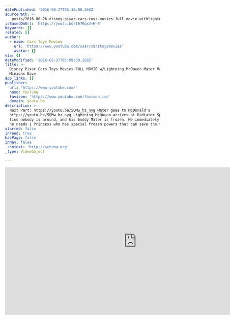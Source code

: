 ```yaml
---
datePublished: '2016-08-27T05:10:00.368Z'
sourcePath: >-
  _posts/2016-08-26-disney-pixar-cars-toys-movies-full-movie-withlightning-mcqueen.md
isBasedOnUrl: 'https://youtu.be/I67RqxVvH-E'
keywords: []
related: []
author:
  - name: Cars Toys Movies
    url: 'https://www.youtube.com/user/carstoysmovies'
    avatar: {}
via: {}
dateModified: '2016-08-27T05:09:59.268Z'
title: >-
  Disney Pixar Cars Toys Movies FULL MOVIE w/Lightning McQueen Mater Mack &
  Minions Dave
app_links: []
publisher:
  url: 'https://www.youtube.com/'
  name: YouTube
  favicon: 'https://www.youtube.com/favicon.ico'
  domain: youtu.be
description: >-
  Next Part: https://youtu.be/5QMw_hz_nyg Mater goes to McDonald's
  https://youtu.be/5QMw_hz_nyg Lightning McQueen arrives at Radiator Springs to
  find nobody is around, and his buddy Mater is frozen. He immediately realizes
  he needs 1 Princess who has special frozen powers that can save the town.
starred: false
inFeed: true
hasPage: false
inNav: false
_context: 'http://schema.org'
_type: VideoObject

---
```

<iframe src="https://cdn.embedly.com/widgets/media.html?src=https%3A%2F%2Fwww.youtube.com%2Fembed%2FI67RqxVvH-E%3Ffeature%3Doembed&amp;url=http%3A%2F%2Fwww.youtube.com%2Fwatch%3Fv%3DI67RqxVvH-E&amp;image=https%3A%2F%2Fi.ytimg.com%2Fvi%2FI67RqxVvH-E%2Fhqdefault.jpg&amp;key=b7d04c9b404c499eba89ee7072e1c4f7&amp;type=text%2Fhtml&amp;schema=youtube" width="854" height="480" scrolling="no" frameborder="0" allowfullscreen="" style=""></iframe>
